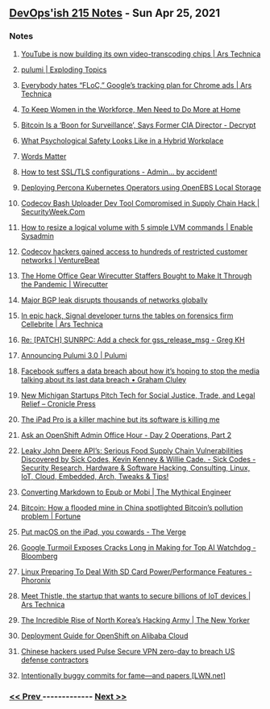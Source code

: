 ## [DevOps'ish 215 Notes](https://devopsish.com/215/notes/) - Sun Apr 25, 2021

### Notes
1. [YouTube is now building its own video-transcoding chips | Ars Technica](https://arstechnica.com/gadgets/2021/04/youtube-is-now-building-its-own-video-transcoding-chips/)

1. [pulumi | Exploding Topics](https://explodingtopics.com/topic/pulumi)

1. [Everybody hates “FLoC,” Google’s tracking plan for Chrome ads | Ars Technica](https://arstechnica.com/gadgets/2021/04/everybody-hates-floc-googles-tracking-plan-for-chrome-ads/)

1. [To Keep Women in the Workforce, Men Need to Do More at Home](https://hbr.org/2021/04/to-keep-women-in-the-workforce-men-need-to-do-more-at-home)

1. [Bitcoin Is a ‘Boon for Surveillance’, Says Former CIA Director - Decrypt](https://decrypt.co/66411/cia-bitcoin-surveillance)

1. [What Psychological Safety Looks Like in a Hybrid Workplace](https://hbr.org/2021/04/what-psychological-safety-looks-like-in-a-hybrid-workplace)

1. [Words Matter](https://www.acm.org/diversity-inclusion/words-matter)

1. [How to test SSL/TLS configurations - Admin… by accident!](https://www.adminbyaccident.com/security/how-to-test-ssl-tls-configurations/)

1. [Deploying Percona Kubernetes Operators using OpenEBS Local Storage](https://blog.mayadata.io/deploying-percona-kubernetes-operators-using-openebs-local-storage)

1. [Codecov Bash Uploader Dev Tool Compromised in Supply Chain Hack | SecurityWeek.Com](https://www.securityweek.com/codecov-bash-uploader-dev-tool-compromised-supply-chain-hack)

1. [How to resize a logical volume with 5 simple LVM commands | Enable Sysadmin](https://www.redhat.com/sysadmin/resize-lvm-simple)

1. [Codecov hackers gained access to hundreds of restricted customer networks | VentureBeat](https://venturebeat.com/2021/04/20/codecov-hackers-gained-access-to-hundreds-of-restricted-customer-networks/)

1. [The Home Office Gear Wirecutter Staffers Bought to Make It Through the Pandemic | Wirecutter](https://www.nytimes.com/wirecutter/blog/pandemic-home-office-gear/?utm_source=rss&utm_medium=feed&utm_campaign=RSS%20Feed)

1. [Major BGP leak disrupts thousands of networks globally](https://www.bleepingcomputer.com/news/security/major-bgp-leak-disrupts-thousands-of-networks-globally/)

1. [In epic hack, Signal developer turns the tables on forensics firm Cellebrite | Ars Technica](https://arstechnica.com/information-technology/2021/04/in-epic-hack-signal-developer-turns-the-tables-on-forensics-firm-cellebrite/)

1. [Re: [PATCH] SUNRPC: Add a check for gss_release_msg - Greg KH](https://lore.kernel.org/linux-nfs/YH%2FfM%2FTsbmcZzwnX@kroah.com/)

1. [Announcing Pulumi 3.0 | Pulumi](https://www.pulumi.com/blog/pulumi-3-0/)

1. [Facebook suffers a data breach about how it’s hoping to stop the media talking about its last data breach • Graham Cluley](https://grahamcluley.com/facebook-suffers-a-data-breach-about-how-its-hoping-to-stop-the-media-talking-about-its-last-data-breach/)

1. [New Michigan Startups Pitch Tech for Social Justice, Trade, and Legal Relief – Cronicle Press](https://cronicle.press/2021/04/22/new-michigan-startups-pitch-tech-for-social-justice-trade-and-legal-relief/)

1. [The iPad Pro is a killer machine but its software is killing me](https://www.macworld.com/article/343907/ipad-pro-thunderbolt-micro-led-xdr-display-m1-apps-speed.html)

1. [Ask an OpenShift Admin Office Hour - Day 2 Operations, Part 2](https://www.openshift.com/blog/ask-an-openshift-admin-office-hour-day-2-operations-part-2)

1. [Leaky John Deere API’s: Serious Food Supply Chain Vulnerabilities Discovered by Sick Codes, Kevin Kenney & Willie Cade. - Sick Codes - Security Research, Hardware & Software Hacking, Consulting, Linux, IoT, Cloud, Embedded, Arch, Tweaks & Tips!](https://sick.codes/leaky-john-deere-apis-serious-food-supply-chain-vulnerabilities-discovered-by-sick-codes-kevin-kenney-willie-cade/)

1. [Converting Markdown to Epub or Mobi | The Mythical Engineer](https://themythicalengineer.com/converting-markdown-to-epub-mobi.html)

1. [Bitcoin: How a flooded mine in China spotlighted Bitcoin’s pollution problem | Fortune](https://fortune.com/2021/04/20/bitcoin-mining-coal-china-environment-pollution/)

1. [Put macOS on the iPad, you cowards - The Verge](https://www.theverge.com/2021/4/22/22396449/apple-ipad-pro-macbook-air-macos-2021)

1. [Google Turmoil Exposes Cracks Long in Making for Top AI Watchdog - Bloomberg](https://www.bloomberg.com/news/articles/2021-04-21/google-ethical-ai-group-s-turmoil-began-long-before-public-unraveling)

1. [Linux Preparing To Deal With SD Card Power/Performance Features - Phoronix](https://www.phoronix.com/scan.php?page=news_item&px=Linux-Prep-SD-Ext-Registers)

1. [Meet Thistle, the startup that wants to secure billions of IoT devices | Ars Technica](https://arstechnica.com/information-technology/2021/04/meet-thistle-the-startup-that-wants-to-secure-billions-of-iot-devices/)

1. [The Incredible Rise of North Korea’s Hacking Army | The New Yorker](https://www.newyorker.com/magazine/2021/04/26/the-incredible-rise-of-north-koreas-hacking-army)

1. [Deployment Guide for OpenShift on Alibaba Cloud](https://www.openshift.com/blog/deployment-guide-for-openshift-on-alibaba-cloud)

1. [Chinese hackers used Pulse Secure VPN zero-day to breach US defense contractors](https://therecord.media/chinese-hackers-use-new-pulse-secure-vpn-zero-day-to-breach-us-defense-contractors/)

1. [Intentionally buggy commits for fame—and papers [LWN.net]](https://lwn.net/Articles/853717/)


### [ << Prev ](devopsweeklynotes-214.md) ------------- [ Next >> ](devopsweeklynotes-216.md)